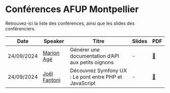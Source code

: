 # Conférences AFUP Montpellier
Retrouvez-ici la liste des conférences, ainsi que les slides des conférenciers.

|Date|Speaker|Titre|Slides|PDF|
|--|--|--|--|--|
|24/09/2024|[Marion Agé][marion_age]|Générer une documentation d’API aux petits oignons|-|[:page_facing_up:][pdf_septembre_marion_age]|
|24/09/2024|[Joël Fantoni][joel_fantoni]|Découvrez Symfony UX : Le pont entre PHP et JavaScript|-|[:page_facing_up:][pdf_septembre_joel_fantoni]|


[marion_age]:https://github.com/K-mos
[joel_fantoni]:https://www.linkedin.com/in/jo%C3%ABl-fantoni-0a422240/
[pdf_septembre_marion_age]:https://github.com/afup-montpellier/conferences/blob/main/slides/afup_montpellier_conferences_20240924_jmarion_age_Une_documentation_dAPI_aux_petits_oignons.pdf
[pdf_septembre_joel_fantoni]:https://github.com/afup-montpellier/conferences/blob/main/slides/afup_montpellier_conferences_20240924_joel_fantoni_Symfony_UX.pdf
